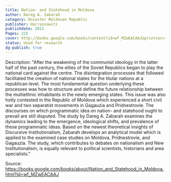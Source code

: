 ```yaml
---
title: Nation- and Statehood in Moldova
author: Dareg A. Zabarah
category: Dniester Moldovan Republic
publisher: Harrassowitz
publishdate: 2011
Pages: 225
cover: http://books.google.com/books/content?id=wf_MZwEACAAJ&printsec=frontcover&img=1&zoom=1&source=gbs_api
status: Used for research
dg-publish: true
---
```


Description: 
"After the weakening of the communist ideology in the latter half of the past century, the elites of the Soviet Republics began to play the national card against the centre. The disintegration processes that followed facilitated the creation of national states for the titular nations at a republican level. The most fundamental question underlying these processes was how to structure and define the future relationship between the multiethnic inhabitants in the newly emerging states. This issue was also hotly contested in the Republic of Moldova which experienced a short civil war and two separatist movements in Gagauzia and Pridnestrovie. The discourses on which programmatic idea on nation- and statehood ought to prevail are still disputed. The study by Dareg A. Zabarah examines the dynamics leading to the emergence, ideological shifts, and prevalence of these programmatic ideas. Based on the newest theoretical insights of Discursive Institutionalism, Zabarah develops an analytical model which is applied to the examined case studies on Moldova, Pridnestrovie, and Gagauzia. The study, which contributes to debates on nationalism and New Institutionalism, is equally relevant to political scientists, historians and area specialists."

Source: https://books.google.com/books/about/Nation_and_Statehood_in_Moldova.html?id=wf_MZwEACAAJ

